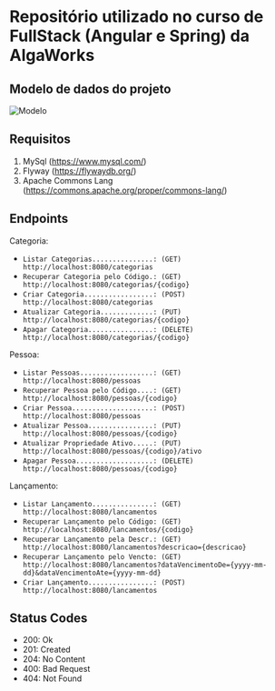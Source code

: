 # Repositório utilizado no curso de FullStack (Angular e Spring) da AlgaWorks

## Modelo de dados do projeto
![Modelo](https://user-images.githubusercontent.com/35452578/117072696-3de92d00-ad07-11eb-8a6c-3bbe127f010b.png)

## Requisitos
1. MySql (https://www.mysql.com/)
2. Flyway (https://flywaydb.org/)
3. Apache Commons Lang (https://commons.apache.org/proper/commons-lang/)

## Endpoints

Categoria:
- ```Listar Categorias...............: (GET)    http://localhost:8080/categorias```
- ```Recuperar Categoria pelo Código.: (GET)    http://localhost:8080/categorias/{codigo}```
- ```Criar Categoria.................: (POST)   http://localhost:8080/categorias```
- ```Atualizar Categoria.............: (PUT)    http://localhost:8080/categorias/{codigo}```
- ```Apagar Categoria................: (DELETE) http://localhost:8080/categorias/{codigo}```

Pessoa:
- ```Listar Pessoas..................: (GET)    http://localhost:8080/pessoas```
- ```Recuperar Pessoa pelo Código....: (GET)    http://localhost:8080/pessoas/{codigo}```
- ```Criar Pessoa....................: (POST)   http://localhost:8080/pessoas```
- ```Atualizar Pessoa................: (PUT)    http://localhost:8080/pessoas/{codigo}```
- ```Atualizar Propriedade Ativo.....: (PUT)    http://localhost:8080/pessoas/{codigo}/ativo```
- ```Apagar Pessoa...................: (DELETE) http://localhost:8080/pessoas/{codigo}```

Lançamento:
- ```Listar Lançamento...............: (GET)    http://localhost:8080/lancamentos```
- ```Recuperar Lançamento pelo Código: (GET)    http://localhost:8080/lancamentos/{codigo}```
- ```Recuperar Lançamento pela Descr.: (GET)    http://localhost:8080/lancamentos?descricao={descricao}```
- ```Recuperar Lançamento pelo Vencto: (GET)    http://localhost:8080/lancamentos?dataVencimentoDe={yyyy-mm-dd}&dataVencimentoAte={yyyy-mm-dd}```
- ```Criar Lançamento................: (POST)   http://localhost:8080/lancamentos```

## Status Codes
- 200: Ok
- 201: Created
- 204: No Content
- 400: Bad Request
- 404: Not Found
